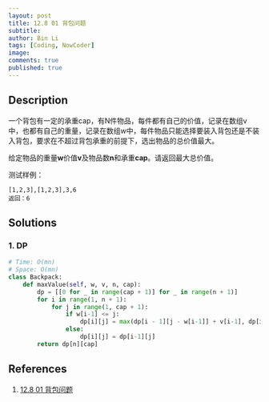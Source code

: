 ```yaml
---
layout: post
title: 12.8 01 背包问题
subtitle: 
author: Bin Li
tags: [Coding, NowCoder]
image: 
comments: true
published: true
---
```


## Description

一个背包有一定的承重cap，有N件物品，每件都有自己的价值，记录在数组v中，也都有自己的重量，记录在数组w中，每件物品只能选择要装入背包还是不装入背包，要求在不超过背包承重的前提下，选出物品的总价值最大。

给定物品的重量**w**价值**v**及物品数**n**和承重**cap**。请返回最大总价值。

测试样例：

```
[1,2,3],[1,2,3],3,6
返回：6
```


## Solutions
### 1. DP

```python
# Time: O(mn)
# Space: O(mn)
class Backpack:
    def maxValue(self, w, v, n, cap):
        dp = [[0 for _ in range(cap + 1)] for _ in range(n + 1)]
        for i in range(1, n + 1):
            for j in range(1, cap + 1):
                if w[i-1] <= j:
                    dp[i][j] = max(dp[i - 1][j - w[i-1]] + v[i-1], dp[i-1][j])
                else:
                    dp[i][j] = dp[i-1][j]
        return dp[n][cap]
```

## References
1. [12.8 01 背包问题](https://www.nowcoder.com/study/vod/1/12/8)
